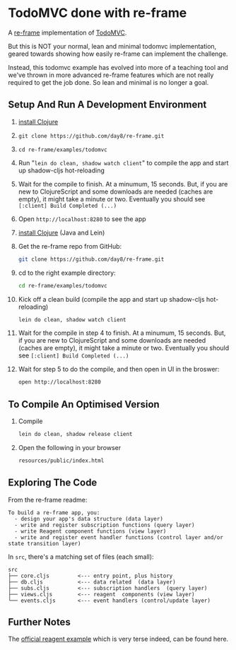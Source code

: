 # TodoMVC done with re-frame

A [re-frame](https://github.com/day8/re-frame) implementation of [TodoMVC](http://todomvc.com/).

But this is NOT your normal, lean and minimal todomvc implementation, 
geared towards showing how easily re-frame can implement the challenge.
 
Instead, this todomvc example has evolved into more of a teaching tool 
and we've thrown in more advanced re-frame features which are not 
really required to get the job done. So lean and minimal is no longer a goal. 

## Setup And Run A Development Environment

1. [install Clojure](https://purelyfunctional.tv/guide/how-to-install-clojure/)
1. `git clone https://github.com/day8/re-frame.git`
2. `cd re-frame/examples/todomvc`
3. Run "`lein do clean, shadow watch client`"  to compile the app and start up shadow-cljs hot-reloading
4. Wait for the compile to finish. At a minumum, 15 seconds. But, if you are new to ClojureScript and some downloads are needed (caches are empty), it might take a minute or two. Eventually you should see `[:client] Build Completed (...)`
5. Open `http://localhost:8280` to see the app



1. [install Clojure](https://purelyfunctional.tv/guide/how-to-install-clojure/) (Java and Lein)

2. Get the re-frame repo from GitHub:
   ```sh
   git clone https://github.com/day8/re-frame.git
   ```

3. cd to the right example directory:
   ```sh
   cd re-frame/examples/todomvc
   ```

4. Kick off a clean build (compile the app and start up shadow-cljs hot-reloading)
   ```sh
   lein do clean, shadow watch client
   ```

5. Wait for the compile in step 4 to finish. At a minumum, 15 seconds. But, if you are new to ClojureScript and some downloads are needed (caches are empty), it might take a minute or two. Eventually you should see `[:client] Build Completed (...)`

6. Wait for step 5 to do the compile, and then open in UI in the broswer:
   ```sh
   open http://localhost:8280
   ```


## To Compile An Optimised Version

1. Compile
   ```sh
   lein do clean, shadow release client
   ```

2. Open the following in your browser
   ```sh
   resources/public/index.html
   ```


## Exploring The Code

From the re-frame readme:
```
To build a re-frame app, you:
  - design your app's data structure (data layer)
  - write and register subscription functions (query layer)
  - write Reagent component functions (view layer)
  - write and register event handler functions (control layer and/or state transition layer)
```

In `src`, there's a matching set of files (each small):
```
src
├── core.cljs         <--- entry point, plus history
├── db.cljs           <--- data related  (data layer)
├── subs.cljs         <--- subscription handlers  (query layer)
├── views.cljs        <--- reagent  components (view layer)
└── events.cljs       <--- event handlers (control/update layer)
```

## Further Notes

The [official reagent example](https://github.com/reagent-project/reagent/tree/master/examples/todomvc) which is very terse indeed, can be found here.
